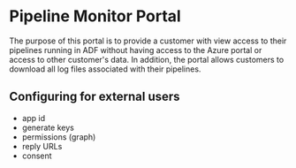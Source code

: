 # Pipeline Monitor Portal

The purpose of this portal is to provide a customer with view access to their pipelines running in ADF without having access to the Azure portal or access to other customer's data. In addition, the portal allows customers to download all log files associated with their pipelines.

## Configuring for external users

* app id
* generate keys
* permissions (graph)
* reply URLs
* consent
